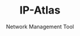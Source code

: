 ---
id: ip-atlas
title: IP-Atlas
subtitle: Network Management Tool
description: A Flask application for the efficient management of IP addresses in large networks
problem: We needed a way to manage the IP addresses of the devices in our trainee data center.
solution: IP-Atlas is a Flask application for the efficient management of IP addresses in large networks.
tech: 
  - Flask
  - SQLite
  - HTML
  - JavaScript
  - TailwindCSS
repo: https://github.com/ZIT-P22/IP-Atlas
image: /images/projects/ipatlas-preview.png
--- 
